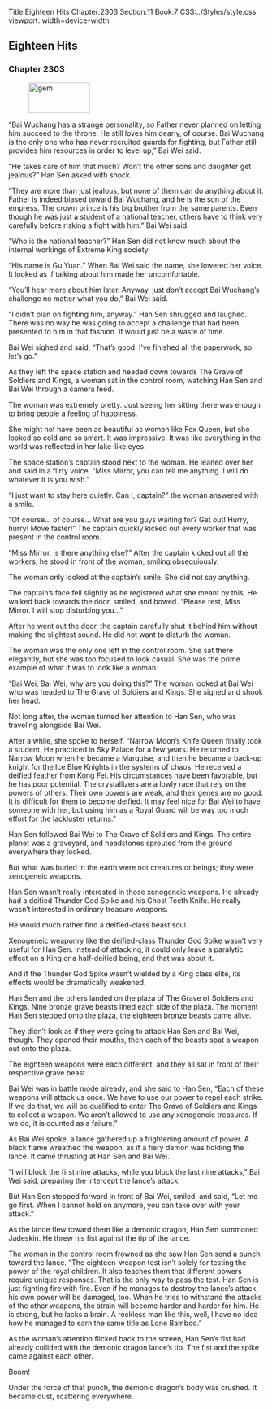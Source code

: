 Title:Eighteen Hits 
Chapter:2303 
Section:11 
Book:7 
CSS:../Styles/style.css 
viewport: width=device-width
  
## Eighteen Hits
### Chapter 2303
  
<figure>
	<img src="../Images/gem.gif" alt="gem" id="gem" width="120" height="60" />
</figure>
  

  
“Bai Wuchang has a strange personality, so Father never planned on letting him succeed to the throne. He still loves him dearly, of course. Bai Wuchang is the only one who has never recruited guards for fighting, but Father still provides him resources in order to level up,” Bai Wei said.

“He takes care of him that much? Won’t the other sons and daughter get jealous?” Han Sen asked with shock.

“They are more than just jealous, but none of them can do anything about it. Father is indeed biased toward Bai Wuchang, and he is the son of the empress. The crown prince is his big brother from the same parents. Even though he was just a student of a national teacher, others have to think very carefully before risking a fight with him,” Bai Wei said.

“Who is the national teacher?” Han Sen did not know much about the internal workings of Extreme King society.

“His name is Gu Yuan.” When Bai Wei said the name, she lowered her voice. It looked as if talking about him made her uncomfortable.

“You’ll hear more about him later. Anyway, just don’t accept Bai Wuchang’s challenge no matter what you do,” Bai Wei said.

“I didn’t plan on fighting him, anyway.” Han Sen shrugged and laughed. There was no way he was going to accept a challenge that had been presented to him in that fashion. It would just be a waste of time.

Bai Wei sighed and said, “That’s good. I’ve finished all the paperwork, so let’s go.”

As they left the space station and headed down towards The Grave of Soldiers and Kings, a woman sat in the control room, watching Han Sen and Bai Wei through a camera feed.

The woman was extremely pretty. Just seeing her sitting there was enough to bring people a feeling of happiness.

She might not have been as beautiful as women like Fox Queen, but she looked so cold and so smart. It was impressive. It was like everything in the world was reflected in her lake-like eyes.

The space station’s captain stood next to the woman. He leaned over her and said in a flirty voice, “Miss Mirror, you can tell me anything. I will do whatever it is you wish.”

“I just want to stay here quietly. Can I, captain?” the woman answered with a smile.

“Of course… of course… What are you guys waiting for? Get out! Hurry, hurry! Move faster!” The captain quickly kicked out every worker that was present in the control room.

“Miss Mirror, is there anything else?” After the captain kicked out all the workers, he stood in front of the woman, smiling obsequiously.

The woman only looked at the captain’s smile. She did not say anything.

The captain’s face fell slightly as he registered what she meant by this. He walked back towards the door, smiled, and bowed. “Please rest, Miss Mirror. I will stop disturbing you…”

After he went out the door, the captain carefully shut it behind him without making the slightest sound. He did not want to disturb the woman.

The woman was the only one left in the control room. She sat there elegantly, but she was too focused to look casual. She was the prime example of what it was to look like a woman.

“Bai Wei, Bai Wei; why are you doing this?” The woman looked at Bai Wei who was headed to The Grave of Soldiers and Kings. She sighed and shook her head.

Not long after, the woman turned her attention to Han Sen, who was traveling alongside Bai Wei.

After a while, she spoke to herself. “Narrow Moon’s Knife Queen finally took a student. He practiced in Sky Palace for a few years. He returned to Narrow Moon when he became a Marquise, and then he became a back-up knight for the Ice Blue Knights in the systems of chaos. He received a deified feather from Kong Fei. His circumstances have been favorable, but he has poor potential. The crystallizers are a lowly race that rely on the powers of others. Their own powers are weak, and their genes are no good. It is difficult for them to become deified. It may feel nice for Bai Wei to have someone with her, but using him as a Royal Guard will be way too much effort for the lackluster returns.”

Han Sen followed Bai Wei to The Grave of Soldiers and Kings. The entire planet was a graveyard, and headstones sprouted from the ground everywhere they looked.

But what was buried in the earth were not creatures or beings; they were xenogeneic weapons.

Han Sen wasn’t really interested in those xenogeneic weapons. He already had a deified Thunder God Spike and his Ghost Teeth Knife. He really wasn’t interested in ordinary treasure weapons.

He would much rather find a deified-class beast soul.

Xenogeneic weaponry like the deified-class Thunder God Spike wasn’t very useful for Han Sen. Instead of attacking, it could only leave a paralytic effect on a King or a half-deified being, and that was about it.

And if the Thunder God Spike wasn’t wielded by a King class elite, its effects would be dramatically weakened.

Han Sen and the others landed on the plaza of The Grave of Soldiers and Kings. Nine bronze grave beasts lined each side of the plaza. The moment Han Sen stepped onto the plaza, the eighteen bronze beasts came alive.

They didn’t look as if they were going to attack Han Sen and Bai Wei, though. They opened their mouths, then each of the beasts spat a weapon out onto the plaza.

The eighteen weapons were each different, and they all sat in front of their respective grave beast.

Bai Wei was in battle mode already, and she said to Han Sen, “Each of these weapons will attack us once. We have to use our power to repel each strike. If we do that, we will be qualified to enter The Grave of Soldiers and Kings to collect a weapon. We aren’t allowed to use any xenogeneic treasures. If we do, it is counted as a failure.”

As Bai Wei spoke, a lance gathered up a frightening amount of power. A black flame wreathed the weapon, as if a fiery demon was holding the lance. It came thrusting at Han Sen and Bai Wei.

“I will block the first nine attacks, while you block the last nine attacks,” Bai Wei said, preparing the intercept the lance’s attack.

But Han Sen stepped forward in front of Bai Wei, smiled, and said, “Let me go first. When I cannot hold on anymore, you can take over with your attack.”

As the lance flew toward them like a demonic dragon, Han Sen summoned Jadeskin. He threw his fist against the tip of the lance.

The woman in the control room frowned as she saw Han Sen send a punch toward the lance. “The eighteen-weapon test isn’t solely for testing the power of the royal children. It also teaches them that different powers require unique responses. That is the only way to pass the test. Han Sen is just fighting fire with fire. Even if he manages to destroy the lance’s attack, his own power will be damaged, too. When he tries to withstand the attacks of the other weapons, the strain will become harder and harder for him. He is strong, but he lacks a brain. A reckless man like this, well, I have no idea how he managed to earn the same title as Lone Bamboo.”

As the woman’s attention flicked back to the screen, Han Sen’s fist had already collided with the demonic dragon lance’s tip. The fist and the spike came against each other.

Boom!

Under the force of that punch, the demonic dragon’s body was crushed. It became dust, scattering everywhere.